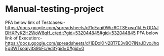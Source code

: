 # Manual-testing-project
PFA below link of Testcases:-
https://docs.google.com/spreadsheets/d/1cEaqi0Wiz6CTSExwq1kLErODAJDHXPyK2H2WoW8qH_c/edit?gid=532044845#gid=532044845
PFA below link of Execution:-
https://docs.google.com/spreadsheets/d/1BDxKIN2BT7E3vBO7lNaJDvxJhqEg3WTsoajvitS9bFc/edit?gid=0#gid=0
